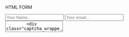 HTML FORM

<form action="mail.php" method="post" enctype="multipart/form-data">
	<input name="sender_name" placeholder="Your Name..."/>
	<input name="sender_email" placeholder="Your email..."/>
	<textarea placeholder="Your Message..." name="sender_message">
        <div class="captcha_wrapper">
		<div class="g-recaptcha" data-sitekey="YOUR_KEY"></div>
	</div>
	<button type="submit" id="send_message">Send Message!</button>
</form>

SERVER SIDE SCRIPT

<?php
	$sender_name = stripslashes($_POST["sender_name"]);
	$sender_email = (!filter_var($_POST["sender_email"], FILTER_VALIDATE_EMAIL));
	$sender_message = stripslashes($_POST["sender_message"]);
	$response = $_POST["g-recaptcha-response"];
	$url = 'https://www.google.com/recaptcha/api/siteverify';
	$data = array(
		'secret' => 'YOUR_SECRET',
		'response' => $_POST["g-recaptcha-response"]
	);
	$options = array(
		'http' => array (
			'method' => 'POST',
			'content' => http_build_query($data)
		)
	);
	$context  = stream_context_create($options);
	$verify = file_get_contents($url, false, $context);
	$captcha_success=json_decode($verify);
	if ($captcha_success->success==false) {
		echo "<p>You are a bot! Go away!</p>";
	} else if ($captcha_success->success==true) {
		echo "<p>You are not not a bot!</p>";
	}

    ?>